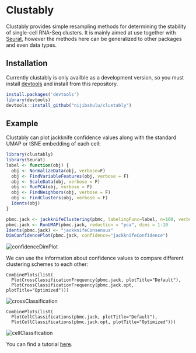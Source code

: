 # Clustably

<!-- badges: start -->
<!-- badges: end -->

Clustably provides simple resampling methods for determining the stability of single-cell RNA-Seq clusters. It is mainly aimed at use together with [Seurat](https://satijalab.org/seurat/), however the methods here can be generalized to other packages and even data types.

## Installation

Currently clustably is only availble as a development version, so you must install [devtools](https://www.r-project.org/nosvn/pandoc/devtools.html) and install from this repository.

``` r
install.packages('devtools')
library(devtools)
devtools::install_github("nijibabulu/clustably")
```

## Example

Clustably can plot jackknife confidence values along with the standard UMAP or tSNE embedding of each cell:

``` r
library(clustably)
library(Seurat)
label <- function(obj) {
  obj <- NormalizeData(obj, verbose=F) 
  obj <- FindVariableFeatures(obj, verbose = F) 
  obj <- ScaleData(obj, verbose = F) 
  obj <- RunPCA(obj, verbose = F) 
  obj <- FindNeighbors(obj, verbose = F)
  obj <- FindClusters(obj, verbose = F) 
  Idents(obj)
}

pbmc.jack <- jackknifeClustering(pbmc, labelingFunc=label, n=100, verbose=T)
pbmc.jack <- RunUMAP(pbmc.jack, reduction = "pca", dims = 1:10
Idents(pbmc.jack) <- "jackknifeConsensus"
DimConfidencePlot(pbmc.jack, confidence="jackknifeConfidence")
```

![confidenceDimPlot](https://nijibabulu.github.io/clustably/confidenceDimPlot.png)

We can use the information about confidence values to compare different clustering schemes to each other:

```
CombinePlots(list(
  PlotCrossClassificationFrequency(pbmc.jack, plotTitle="Default"),
  PlotCrossClassificationFrequency(pbmc.jack.opt, plotTitle="Optimized")))
```

![crossClassification](https://nijibabulu.github.io/clustably/defaultVsOptClassifications.png)

```
CombinePlots(list(
  PlotCellClassifications(pbmc.jack, plotTitle="Default"),
  PlotCellClassifications(pbmc.jack.opt, plotTitle="Optimized")))
```

![cellClassification](https://nijibabulu.github.io/clustably/defaultVsOptimizedCells.png)

You can find a tutorial [here](https://nijibabulu.github.io/clustably/JackknifeResampling.html).
